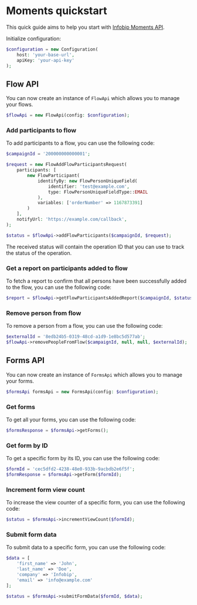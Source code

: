 # Moments quickstart

This quick guide aims to help you start with [Infobip Moments API](https://www.infobip.com/docs/api/customer-engagement/moments).    

Initialize configuration:

```php
$configuration = new Configuration(
    host: 'your-base-url',
    apiKey: 'your-api-key'
);
```

## Flow API

You can now create an instance of `FlowApi` which allows you to manage your flows.

```php
$flowApi = new FlowApi(config: $configuration);
```
### Add participants to flow

To add participants to a flow, you can use the following code:

```php
$campaignId = '200000000000001';

$request = new FlowAddFlowParticipantsRequest(
    participants: [
        new FlowParticipant(
            identifyBy: new FlowPersonUniqueField(
                identifier: 'test@example.com',
                type: FlowPersonUniqueFieldType::EMAIL
            ),
            variables: ['orderNumber' => 1167873391]
        )
    ],
    notifyUrl: 'https://example.com/callback',
);

$status = $flowApi->addFlowParticipants($campaignId, $request);
```

The received status will contain the operation ID that you can use to track the status of the operation.

### Get a report on participants added to flow

To fetch a report to confirm that all persons have been successfully added to the flow, you can use the following code:

```php
$report = $flowApi->getFlowParticipantsAddedReport($campaignId, $status->getOperationId());
```

### Remove person from flow

To remove a person from a flow, you can use the following code:

```php
$externalId = '8edb24b5-0319-48cd-a1d9-1e8bc5d577ab';
$flowApi->removePeopleFromFlow($campaignId, null, null, $externalId);
```

## Forms API

You can now create an instance of `FormsApi` which allows you to manage your forms.

```php
$formsApi formsApi = new FormsApi(config: $configuration);
```

### Get forms

To get all your forms, you can use the following code:

```php
$formsResponse = $formsApi->getForms();
```

### Get form by ID

To get a specific form by its ID, you can use the following code:

```php
$formId = 'cec5dfd2-4238-48e0-933b-9acbdb2e6f5f';
$formResponse = $formsApi->getForm($formId);
```

### Increment form view count

To increase the view counter of a specific form, you can use the following code:

```php
$status = $formsApi->incrementViewCount($formId);
```

### Submit form data

To submit data to a specific form, you can use the following code:

```php
$data = [
    'first_name' => 'John',
    'last_name' => 'Doe',
    'company' => 'Infobip',
    'email' => 'info@example.com'
];

$status = $formsApi->submitFormData($formId, $data);
```
